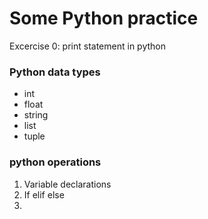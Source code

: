 # Some Python practice
Excercise 0: print statement in python
### Python data types
- int
- float
- string
- list
- tuple
### python operations
1. Variable declarations
2. If elif else
3. 
